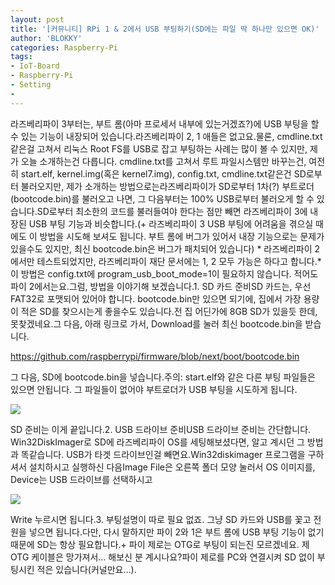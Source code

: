 ```yaml
---
layout: post
title: '[커뮤니티] RPi 1 & 2에서 USB 부팅하기(SD에는 파일 딱 하나만 있으면 OK)'
author: 'BLOKKY'
categories: Raspberry-Pi
tags:
- IoT-Board
- Raspberry-Pi
- Setting
-
---
```



<script> location.href='https://cafe.naver.com/develoid/778693' ; </script>

<p>라즈베리파이 3부터는, 부트 롬(아마 프로세서 내부에 있는거겠죠?)에 USB 부팅을 할 수 있는 기능이 내장되어 있습니다.라즈베리파이 2, 1 애들은 없고요.물론, cmdline.txt같은걸 고쳐서 리눅스 Root FS를 USB로 잡고 부팅하는 사례는 많이 볼 수 있지만, 제가 오늘 소개하는건 다릅니다. cmdline.txt를 고쳐서 루트 파일시스템만 바꾸는건, 여전히 start.elf, kernel.img(혹은 kernel7.img), config.txt, cmdline.txt같은건 SD로부터 불러오지만, 제가 소개하는 방법으로는라즈베리파이가 SD로부터 1차(?) 부트로더(bootcode.bin)를 불러오고 나면, 그 다음부터는 100% USB로부터 불러오게 할 수 있습니다.SD로부터 최소한의 코드를 불러들여야 한다는 점만 빼면 라즈베리파이 3에 내장된 USB 부팅 기능과 비슷합니다.(+ 라즈베리파이 3 USB 부팅에 어려움을 겪으실 때에도 이 방법을 시도해 보셔도 됩니다. 부트 롬에 버그가 있어서 내장 기능으로는 문제가 있을수도 있지만, 최신 bootcode.bin은 버그가 패치되어 있습니다) * 라즈베리파이 2에서만 테스트되었지만, 라즈베리파이 재단 문서에는 1, 2 모두 가능은 하다고 합니다.* 이 방법은 config.txt에 program_usb_boot_mode=1이 필요하지 않습니다. 적어도 파이 2에서는요.그럼, 방법을 이야기해 보겠습니다.1. SD 카드 준비SD 카드는, 우선 FAT32로 포맷되어 있어야 합니다. bootcode.bin만 있으면 되기에, 집에서 가장 용량이 적은 SD를 찾으시는게 좋을수도 있습니다.전 집 어딘가에 8GB SD가 있을듯 한데, 못찾겠네요.그 다음, 아래 링크로 가서, Download를 눌러 최신 bootcode.bin을 받습니다.</p>
<a href="https://github.com/raspberrypi/firmware/blob/next/boot/bootcode.bin">https://github.com/raspberrypi/firmware/blob/next/boot/bootcode.bin</a><p>그 다음, SD에 bootcode.bin을 넣습니다.주의: start.elf와 같은 다른 부팅 파일들은 있으면 안됩니다. 그 파일들이 없어야 부트로더가 USB 부팅을 시도하게 됩니다.</p>
<img src="https://cafeptthumb-phinf.pstatic.net/MjAxODAyMDhfNjcg/MDAxNTE4MDU1NDA4NDA2.h5mbcDH3kp3ZIZVG2RP5gRVwBZzuX66XJ-cNeOZUG3Ig.QURacSFK2uzFA4_lDfSHtXdDj5b3OO0YKgsxmUcxOgMg.PNG.dhdlstjtr/bootcode.png?type=w740"><p>SD 준비는 이게 끝입니다.2. USB 드라이브 준비USB 드라이브 준비는 간단합니다. Win32DiskImager로 SD에 라즈베리파이 OS를 세팅해보셨다면, 알고 계시던 그 방법과 똑같습니다. USB가 타겟 드라이브인걸 빼면요.Win32diskimager 프로그램을 구하셔서 설치하시고 실행하신 다음Image File은 오른쪽 폴더 모양 눌러서 OS 이미지를, Device는 USB 드라이브를 선택하시고 </p>
<img src="https://cafeptthumb-phinf.pstatic.net/MjAxODAyMDhfMjI1/MDAxNTE4MDU1NTk3OTQ5.yIhhZy7lzDfkNTB_tnHHOPCKF0kmjMLknF8ihjHmMwcg.FwRaIxV3pmED2NtXRDnTYeKmQW0Cva3qWCF7ZyQoWt0g.PNG.dhdlstjtr/win32diskimager.png?type=w740"><p>Write 누르시면 됩니다.3. 부팅설명이 따로 필요 없죠. 그냥 SD 카드와 USB를 꽃고 전원을 넣으면 됩니다.다만, 다시 말하지만 파이 2와 1은 부트 롬에 USB 부팅 기능이 없기 때문에 SD는 항상 필요합니다.+ 파이 제로는 OTG로 부팅이 되는진 모르겠네요. 제 OTG 케이블은 망가져서... 해보신 분 계시나요?파이 제로를 PC와 연결시켜 SD 없이 부팅시킨 적은 있습니다(커널만요...).</p>
